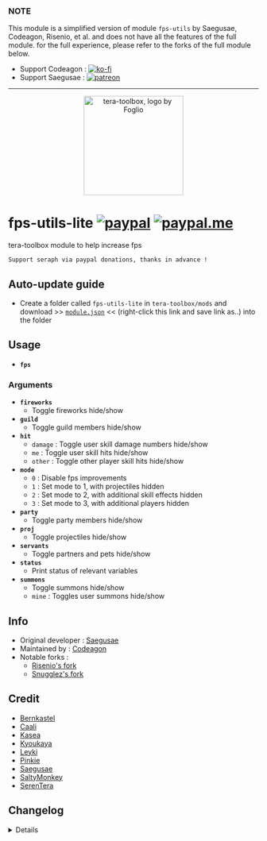 ### NOTE
This module is a simplified version of module `fps-utils` by Saegusae, Codeagon, Risenio, et al. and does not have all the features of the full module. for the full experience, please refer to the forks of the full module below.
- Support Codeagon : [![ko-fi](https://img.shields.io/badge/kofi-donate-333333.svg?colorA=F0AD4E&colorB=333333)](https://ko-fi.com/codeagon)
- Support Saegusae : [![patreon](https://img.shields.io/badge/patreon-donate-333333.svg?colorA=E85B46&colorB=333333)](https://www.patreon.com/saegusa)

---

<p align="center">
<a href="#">
<img src="https://github.com/seraphinush-gaming/pastebin/blob/master/logo_ttb_trans.png?raw=true" width="200" height="200" alt="tera-toolbox, logo by Foglio" />
</a>
</p>

# fps-utils-lite [![paypal](https://img.shields.io/badge/paypal-donate-333333.svg?colorA=253B80&colorB=333333)](https://www.paypal.com/cgi-bin/webscr?cmd=_s-xclick&hosted_button_id=B7QQJZV9L5P2J&source=url) [![paypal.me](https://img.shields.io/badge/paypal.me-donate-333333.svg?colorA=169BD7&colorB=333333)](https://www.paypal.me/seraphinush)
tera-toolbox module to help increase fps
```
Support seraph via paypal donations, thanks in advance !
```

## Auto-update guide
- Create a folder called `fps-utils-lite` in `tera-toolbox/mods` and download >> [`module.json`](https://raw.githubusercontent.com/seraphinush-gaming/fps-utils-lite/master/module.json) << (right-click this link and save link as..) into the folder

## Usage
- __`fps`__
### Arguments
- __`fireworks`__
  - Toggle fireworks hide/show
- __`guild`__
  - Toggle guild members hide/show
- __`hit`__
  - `damage` : Toggle user skill damage numbers hide/show
  - `me` : Toggle user skill hits hide/show
  - `other` : Toggle other player skill hits hide/show
- __`mode`__
  - `0` : Disable fps improvements
  - `1` : Set mode to 1, with projectiles hidden
  - `2` : Set mode to 2, with additional skill effects hidden
  - `3` : Set mode to 3, with additional players hidden
- __`party`__
  - Toggle party members hide/show
- __`proj`__
  - Toggle projectiles hide/show
- __`servants`__
  - Toggle partners and pets hide/show
- __`status`__
  - Print status of relevant variables
- __`summons`__
  - Toggle summons hide/show
  - `mine` : Toggles user summons hide/show

## Info
- Original developer : [Saegusae](https://github.com/Saegusae)
- Maintained by : [Codeagon](https://github.com/codeagon/fps-utils)
- Notable forks :
  - [Risenio's fork](https://github.com/Risenio/fps-utils)
  - [Snugglez's fork](https://github.com/Snugglez/fps-utils)

## Credit
- [Bernkastel](https://github.com/Bernkastel-0/)
- [Caali](https://github.com/hackerman-caali/)
- [Kasea](https://github.com/Kaseaa/)
- [Kyoukaya](https://github.com/kyoukaya)
- [Leyki](https://github.com/Leyki)
- [Pinkie](https://github.com/pinkipi/)
- [Saegusae](https://github.com/Saegusae/)
- [SaltyMonkey](https://github.com/SaltyMonkey)
- [SerenTera](https://github.com/SerenTera)

## Changelog
<details>

    1.03
    - Fixed issue where S_SPAWN_USER could not load party members
    1.02
    - Fixed bugs
    1.01
    - Fixed bugs
    1.00
    - Initial fork and commit

</details>
